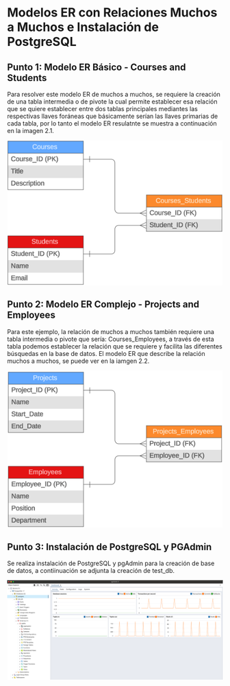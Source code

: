 
# Modelos ER con Relaciones Muchos a Muchos e Instalación de PostgreSQL

## Punto 1: Modelo ER Básico - Courses and Students

Para resolver este modelo ER de muchos a muchos, se requiere la creación de una tabla intermedia o de pivote la cual permite establecer  esa relación que se quiere establecer entre dos tablas principales mediantes las respectivas llaves foráneas que básicamente serían las llaves primarias de cada tabla, por lo tanto el modelo ER resulatnte se muestra a continuación en la imagen 2.1.

![Modelo ER muchos a muchos - Cursos - Estudiantes 2.1](./Tarea2.1.png)

## Punto 2: Modelo ER Complejo - Projects and Employees

Para este ejemplo, la relación de muchos a muchos también requiere una tabla intermedia o pivote que sería: Courses_Employees, a través de esta tabla podemos establecer la relación que se requiere y facilita las diferentes búsquedas en la base de datos. El modelo ER que describe la relación muchos a muchos, se puede ver en la iamgen 2.2.

![Modelo ER muchos a muchos - Proyectos - Empleados 2.2](./Tarea2.2.png)

## Punto 3: Instalación de PostgreSQL y PGAdmin

Se realiza instalación de PostgreSQL y pgAdmin para la creación de base de datos, a contiinuación se adjunta la creación de test_db.

![Creación test_db en pgAdmin 2.3](./pgAdmin.png)
